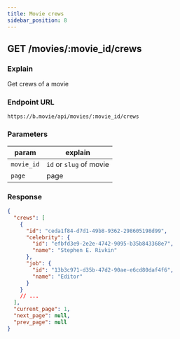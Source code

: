 ```yaml
---
title: Movie crews
sidebar_position: 8
---
```


## GET /movies/:movie_id/crews

### Explain

Get crews of a movie

### Endpoint URL

```
https://b.movie/api/movies/:movie_id/crews
```

### Parameters

| param      | explain                 |
| ---------- | ----------------------- |
| `movie_id` | `id` or `slug` of movie |
| `page`     | page                    |

### Response

```json
{
  "crews": [
    {
      "id": "ceda1f84-d7d1-49b8-9362-298605198d99",
      "celebrity": {
        "id": "efbfd3e9-2e2e-4742-9095-b35b843368e7",
        "name": "Stephen E. Rivkin"
      },
      "job": {
        "id": "13b3c971-d35b-47d2-90ae-e6cd80daf4f6",
        "name": "Editor"
      }
    }
    // ...
  ],
  "current_page": 1,
  "next_page": null,
  "prev_page": null
}
```
